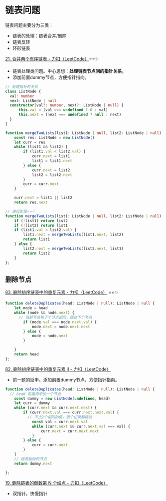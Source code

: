 # 链表问题
链表问题主要分为三类：
- 链表的处理：链表合并/删除
- 链表反转
- 环形链表

[21. 合并两个有序链表 - 力扣（LeetCode）](https://leetcode.cn/problems/merge-two-sorted-lists/)⭐⭐✨
- 链表处理类问题。中心思想：**处理链表节点间的指针关系**。
- 添加前置dummy节点，方便指针指向。

```ts
// 处理指针的关系
class ListNode {
  val: number
  next: ListNode | null
  constructor(val?: number, next?: ListNode | null) {
      this.val = (val === undefined ? 0 : val)
      this.next = (next === undefined ? null : next)
  }
}

function mergeTwoLists(list1: ListNode | null, list2: ListNode | null): ListNode | null {
    const res: ListNode = new ListNode()
    let curr = res
    while (list1 && list2) {
        if (list1.val < list2.val) {
            curr.next = list1
            list1 = list1.next
        } else {
            curr.next = list2
            list2 = list2.next
        }
        curr = curr.next
    }

    curr.next = list1 || list2
    return res.next
```

```ts
// 递归实现⭐⭐⭐
function mergeTwoLists(list1: ListNode | null, list2: ListNode | null): ListNode | null {
    if (!list1) return list2
    if (!list2) return list1
    if (list1.val < list2.val) {
        list1.next = mergeTwoLists(list1.next, list2)
        return list1
    } else {
        list2.next = mergeTwoLists(list2.next, list1)
        return list2
    }
};

```

## 删除节点
[83. 删除排序链表中的重复元素 - 力扣（LeetCode）](https://leetcode.cn/problems/remove-duplicates-from-sorted-list/description/) ⭐⭐✨

```ts
function deleteDuplicates(head: ListNode | null): ListNode | null {
    let node = head
    while (node && node.next) {
      // 当前节点和下个节点相同，跳过下个节点
        if (node.val === node.next.val) {
            node.next = node.next.next
        } else {
            node = node.next
        }

    }
    return head
};
```

[82. 删除排序链表中的重复元素 II - 力扣（LeetCode）](https://leetcode.cn/problems/remove-duplicates-from-sorted-list-ii/description/)

- 前一题的延申。添加前置dummy节点，方便指针指向。

```ts
function deleteDuplicates(head: ListNode | null): ListNode | null {
  // head 前面再添加一个节点
    const dummy = new ListNode(undefined, head)
    let curr = dummy
    while (curr.next && curr.next.next) {
        if (curr.next.val === curr.next.next.val) {
          // 不止2个相同的值，做个记录都跳过
            const val = curr.next.val
            while (curr.next && curr.next.val === val) {
                curr.next = curr.next.next
            }
        } else {
            curr = curr.next
        }
    }
    // 链表起始的节点
    return dummy.next

};
```
[19. 删除链表的倒数第 N 个结点 - 力扣（LeetCode）](https://leetcode.cn/problems/remove-nth-node-from-end-of-list/)

- 双指针。快慢指针